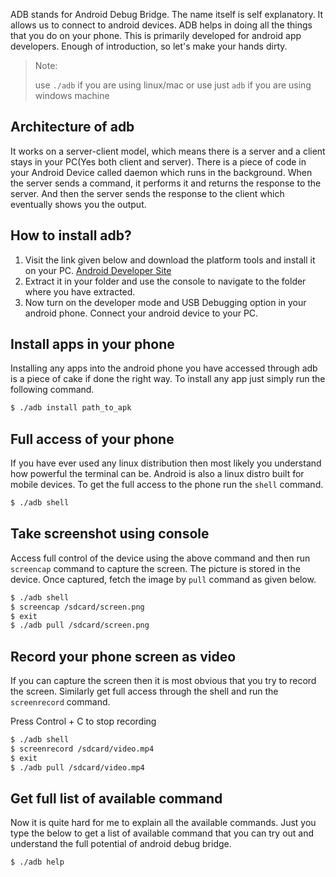 ADB stands for Android Debug Bridge. The name itself is self explanatory. It allows us to connect to android devices. ADB helps in doing all the things that you do on your phone. This is primarily developed for android app developers. Enough of introduction, so let's make your hands dirty.

> Note:
>
> use `./adb` if you are using linux/mac or use just `adb` if you are using windows machine

## Architecture of adb

It works on a server-client model, which means there is a server and a client stays in your PC(Yes both client and server). There is a piece of code in your Android Device called daemon which runs in the background. When the server sends a command, it performs it and returns the response to the server. And then the server sends the response to the client which eventually shows you the output.

## How to install adb?

1. Visit the link given below and download the platform tools and install it on your PC.
   [Android Developer Site](https://developer.android.com/studio/releases/platform-tools)
2. Extract it in your folder and use the console to navigate to the folder where you have extracted.
3. Now turn on the developer mode and USB Debugging option in your android phone. Connect your android device to your PC.

## Install apps in your phone

Installing any apps into the android phone you have accessed through adb is a piece of cake if done the right way. To install any app just simply run the following command.

```bash
$ ./adb install path_to_apk
```

## Full access of your phone

If you have ever used any linux distribution then most likely you understand how powerful the terminal can be. Android is also a linux distro built for mobile devices. To get the full access to the phone run the `shell` command.

```bash
$ ./adb shell
```

## Take screenshot using console

Access full control of the device using the above command and then run `screencap` command to capture the screen. The picture is stored in the device. Once captured, fetch the image by `pull` command as given below.

```bash
$ ./adb shell
$ screencap /sdcard/screen.png
$ exit
$ ./adb pull /sdcard/screen.png
```

## Record your phone screen as video

If you can capture the screen then it is most obvious that you try to record the screen. Similarly get full access through the shell and run the `screenrecord` command.

Press Control + C to stop recording

```bash
$ ./adb shell
$ screenrecord /sdcard/video.mp4
$ exit
$ ./adb pull /sdcard/video.mp4
```

## Get full list of available command

Now it is quite hard for me to explain all the available commands. Just you type the below to get a list of available command that you can try out and understand the full potential of android debug bridge.

```bash
$ ./adb help
```
